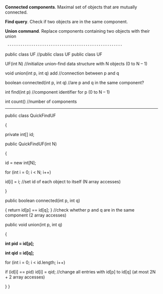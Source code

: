   **Connected components**. Maximal set of objects that are mutually 
connected.  
  
  **Find query**. Check if two objects are in the same component.  
    
   **Union command**. Replace components containing two objects
with their union
     
     -----------------------------------------------------    
     
   public class UF   //public class UF public class UF 
 
UF(int N)   //initialize union-find data structure with  N objects (0 to N – 1)
  
  void union(int p, int q) add //connection between p and q
  
  boolean connected(int p, int q) //are p and q in the same component?
  
  int find(int p) //component identifier for p (0 to N – 1)
  
  int count() //number of components    
  
  --------------------------------------------------  
    
  public class QuickFindUF  
  
{  

   
   private int[] id;
   
   public QuickFindUF(int N)
   
   {
   
   id = new int[N];
   
   for (int i = 0; i < N; i++)
   
   id[i] = i; //set id of each object to itself
(N array accesses)
   
   }
   
   public boolean connected(int p, int q)
   
   { return id[p] == id[q]; } //check whether p and q
are in the same component
(2 array accesses)
   
   public void union(int p, int q)
   
   {
   
   **int pid = id[p];**
   
   **int qid = id[q];**
   
   for (int i = 0; i < id.length; i++)
   
   if (id[i] == pid) id[i] = qid; //change all entries with id[p] to id[q]
(at most 2N + 2 array accesses)
   
   }
}  

